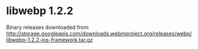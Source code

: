 # libwebp 1.2.2

Binary releases downloaded from http://storage.googleapis.com/downloads.webmproject.org/releases/webp/libwebp-1.2.2-ios-framework.tar.gz

